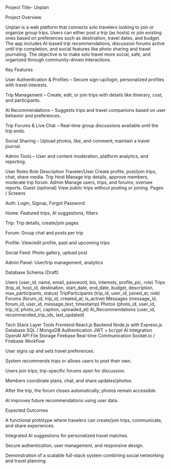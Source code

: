 Project Title- Unplan

Project Overview

Unplan is a web platform that connects solo travelers looking to join or organize group trips. Users can either post a trip (as hosts) or join existing ones based on preferences such as destination, travel dates, and budget.
The app includes AI-based trip recommendations, discussion forums active until trip completion, and social features like photo sharing and travel journaling.
The objective is to make solo travel more social, safe, and organized through community-driven interactions.

Key Features

User Authentication & Profiles – Secure sign-up/login, personalized profiles with travel interests.

Trip Management – Create, edit, or join trips with details like itinerary, cost, and participants.

AI Recommendations – Suggests trips and travel companions based on user behavior and preferences.

Trip Forums & Live Chat – Real-time group discussions available until the trip ends.

Social Sharing – Upload photos, like, and comment; maintain a travel journal.

Admin Tools – User and content moderation, platform analytics, and reporting.

User Roles
Role	Description
Traveler/User	Create profile, post/join trips, chat, share media.
Trip Host	Manage trip details, approve members, moderate trip forum.
Admin	Manage users, trips, and forums; oversee reports.
Guest (optional)	View public trips without posting or joining.
Pages / Screens

Auth: Login, Signup, Forgot Password

Home: Featured trips, AI suggestions, filters

Trip: Trip details, create/join pages

Forum: Group chat and posts per trip

Profile: View/edit profile, past and upcoming trips

Social Feed: Photo gallery, upload post

Admin Panel: User/trip management, analytics

Database Schema (Draft)

Users (user_id, name, email, password, bio, interests, profile_pic, role)
Trips (trip_id, host_id, destination, start_date, end_date, budget, description, max_participants, status)
TripParticipants (trip_id, user_id, joined_at, role)
Forums (forum_id, trip_id, created_at, is_active)
Messages (message_id, forum_id, user_id, message_text, timestamp)
Photos (photo_id, user_id, trip_id, photo_url, caption, uploaded_at)
AI_Recommendations (user_id, recommended_trip_ids, last_updated)

Tech Stack
Layer	Tools
Frontend	React.js 
Backend	Node.js with Express.js
Database	SQL / MongoDB
Authentication	JWT + bcrypt
AI Integration	 OpenAI API
File Storage	 Firebase
Real-time Communication	Socket.io / Firebase
Workflow

User signs up and sets travel preferences.

System recommends trips or allows users to post their own.

Users join trips; trip-specific forums open for discussion.

Members coordinate plans, chat, and share updates/photos.

After the trip, the forum closes automatically; photos remain accessible.

AI improves future recommendations using user data.

Expected Outcomes

A functional prototype where travelers can create/join trips, communicate, and share experiences.

Integrated AI suggestions for personalized travel matches.

Secure authentication, user management, and responsive design.

Demonstration of a scalable full-stack system combining social networking and travel planning.